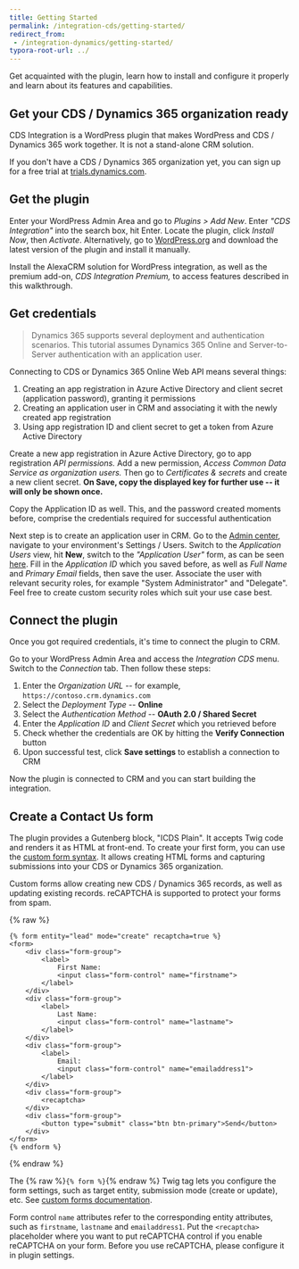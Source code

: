 ```yaml
---
title: Getting Started
permalink: /integration-cds/getting-started/
redirect_from:
 - /integration-dynamics/getting-started/
typora-root-url: ../
---
```


<p class="lead">Get acquainted with the plugin, learn how to install and configure it properly and learn about its features and capabilities.</p>

## Get your CDS / Dynamics 365 organization ready

CDS Integration is a WordPress plugin that makes WordPress and CDS / Dynamics 365 work together. It is not a stand-alone CRM solution.

If you don't have a CDS / Dynamics 365 organization yet, you can sign up for a free trial at [trials.dynamics.com](https://trials.dynamics.com/).

## Get the plugin

Enter your WordPress Admin Area and go to *Plugins > Add New*. Enter *"CDS Integration"* into the search box, hit Enter. Locate the plugin, click *Install Now*, then *Activate*. Alternatively, go to [WordPress.org](https://wordpress.org/plugins/integration-cds/) and download the latest version of the plugin and install it manually.

Install the AlexaCRM solution for WordPress integration, as well as the premium add-on, *CDS Integration Premium,* to access features described in this walkthrough.

## Get credentials

> Dynamics 365 supports several deployment and authentication scenarios. This tutorial assumes Dynamics 365 Online and Server-to-Server authentication with an application user.

Connecting to CDS or Dynamics 365 Online Web API means several things:

1. Creating an app registration in Azure Active Directory and client secret (application password), granting it permissions
2. Creating an application user in CRM and associating it with the newly created app registration
3. Using app registration ID and client secret to get a token from Azure Active Directory

Create a new app registration in Azure Active Directory, go to app registration *API permissions.* Add a new permission, *Access Common Data Service as organization users.* Then go to *Certificates & secrets* and create a new client secret. **On Save, copy the displayed key for further use -- it will only be shown once.**

Copy the Application ID as well. This, and the password created moments before, comprise the credentials required for successful authentication

Next step is to create an application user in CRM. Go to the [Admin center](https://admin.powerplatform.microsoft.com/), navigate to your environment's Settings / Users. Switch to the *Application Users* view, hit **New**, switch to the *"Application User"* form, as can be seen [here](https://docs.microsoft.com/en-us/dynamics365/customer-engagement/developer/use-multi-tenant-server-server-authentication#manually-create-a--application-user). Fill in the *Application ID* which you saved before, as well as *Full Name* and *Primary Email* fields, then save the user. Associate the user with relevant security roles, for example "System Administrator" and "Delegate". Feel free to create custom security roles which suit your use case best.

## Connect the plugin

Once you got required credentials, it's time to connect the plugin to CRM.

Go to your WordPress Admin  Area and access the *Integration CDS* menu. Switch to the *Connection* tab. Then follow these steps:

1. Enter the *Organization URL* -- for example, `https://contoso.crm.dynamics.com`
2. Select the *Deployment Type* -- **Online**
3. Select the *Authentication Method* -- **OAuth 2.0 / Shared Secret**
4. Enter the *Application ID* and *Client Secret* which you retrieved before
5. Check whether the credentials are OK by hitting the **Verify Connection** button
6. Upon successful test, click **Save settings** to establish a connection to CRM

Now the plugin is connected to CRM and you can start building the integration.

## Create a Contact Us form

The plugin provides a Gutenberg block, "ICDS Plain". It accepts Twig code and renders it as HTML at front-end. To create your first form, you can use the [custom form syntax](/integration-cds/custom-forms/). It allows creating HTML forms and capturing submissions into your CDS or Dynamics 365 organization.

Custom forms allow creating new CDS / Dynamics 365 records, as well as updating existing records. reCAPTCHA is supported to protect your forms from spam.

{% raw %}
``` twig
{% form entity="lead" mode="create" recaptcha=true %}
<form>
    <div class="form-group">
        <label>
            First Name:
            <input class="form-control" name="firstname">
        </label>
    </div>
    <div class="form-group">
        <label>
            Last Name:
            <input class="form-control" name="lastname">
        </label>
    </div>
    <div class="form-group">
        <label>
            Email:
            <input class="form-control" name="emailaddress1">
        </label>
    </div>
    <div class="form-group">
        <recaptcha>
    </div>
    <div class="form-group">
        <button type="submit" class="btn btn-primary">Send</button>
    </div>
</form>
{% endform %}
```
{% endraw %}

The {% raw %}`{% form %}`{% endraw %} Twig tag lets you configure the form settings, such as target entity, submission mode (create or update), etc. See [custom forms documentation](/integration-cds/custom-forms/).

Form control `name` attributes refer to the corresponding entity attributes, such as `firstname`, `lastname` and `emailaddress1`. Put the `<recaptcha>` placeholder where you want to put reCAPTCHA control if you enable reCAPTCHA on your form. Before you use reCAPTCHA, please configure it in plugin settings.
